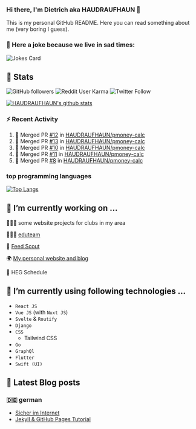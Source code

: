### Hi there, I'm Dietrich aka HAUDRAUFHAUN 👋

This is my personal GitHub README. Here you can read something about me (very boring I guess).

### 🤡 Here a joke because we live in sad times:
![Jokes Card](https://readme-jokes.vercel.app/api)

## :rocket: Stats

 ![GitHub followers](https://img.shields.io/github/followers/HAUDRAUFHAUN?label=GitHub-Followers&logo=GitHub&style=for-the-badge) ![Reddit User Karma](https://img.shields.io/reddit/user-karma/combined/haudraufhaun?logo=reddit&style=for-the-badge) ![Twitter Follow](https://img.shields.io/twitter/follow/haudraufhaun1?color=%231da1f2&logo=twitter&logoColor=%231da1f2&style=for-the-badge)
  
[![HAUDRAUFHAUN's github stats](https://github-readme-stats.vercel.app/api?username=HAUDRAUFHAUN&show_icons=true&theme=dracula&hide_border=true)](https://github.com/anuraghazra/github-readme-stats)

### ⚡ Recent Activity

<!--START_SECTION:activity-->
1. 🎉 Merged PR [#12](https://github.com/HAUDRAUFHAUN/pmoney-calc/pull/12) in [HAUDRAUFHAUN/pmoney-calc](https://github.com/HAUDRAUFHAUN/pmoney-calc)
2. 🎉 Merged PR [#13](https://github.com/HAUDRAUFHAUN/pmoney-calc/pull/13) in [HAUDRAUFHAUN/pmoney-calc](https://github.com/HAUDRAUFHAUN/pmoney-calc)
3. 🎉 Merged PR [#10](https://github.com/HAUDRAUFHAUN/pmoney-calc/pull/10) in [HAUDRAUFHAUN/pmoney-calc](https://github.com/HAUDRAUFHAUN/pmoney-calc)
4. 🎉 Merged PR [#11](https://github.com/HAUDRAUFHAUN/pmoney-calc/pull/11) in [HAUDRAUFHAUN/pmoney-calc](https://github.com/HAUDRAUFHAUN/pmoney-calc)
5. 🎉 Merged PR [#8](https://github.com/HAUDRAUFHAUN/pmoney-calc/pull/8) in [HAUDRAUFHAUN/pmoney-calc](https://github.com/HAUDRAUFHAUN/pmoney-calc)
<!--END_SECTION:activity-->

### top programming languages
[![Top Langs](https://github-readme-stats.vercel.app/api/top-langs/?username=HAUDRAUFHAUN&theme=dracula&hide_border=true)](https://github.com/anuraghazra/github-readme-stats)

## 🔭 I’m currently working on ...

👨🏻‍💼 some website projects for clubs in my area

👨🏻‍🏫 <a href="https://github.com/HAUDRAUFHAUN/eduteam">eduteam</a>

📰 [Feed Scout](https://github.com/HAUDRAUFHAUN/feed-scout)

🌍 <a href="https://haudraufhauns.vercel.app/">My personal website and blog</a>

🏫 HEG Schedule


## 🌱 I’m currently using following technologies ...

- `React JS` 
- `Vue JS` (with `Nuxt JS`)
- `Svelte` & `Routify`
- `Django`
- `CSS`
  - Tailwind CSS
- `Go`
- `GraphQl`
- `Flutter`
- `Swift (UI)`

## 📕 Latest Blog posts 

### 🇩🇪 german

<!-- BLOG-POST-LIST:START -->
- [Sicher im Internet](https://haudraufhauns.vercel.app/blog/sicher-im-internet)
- [Jekyll &amp; GitHub Pages Tutorial](https://haudraufhauns.vercel.app/blog/jekyll-tutorial/)
